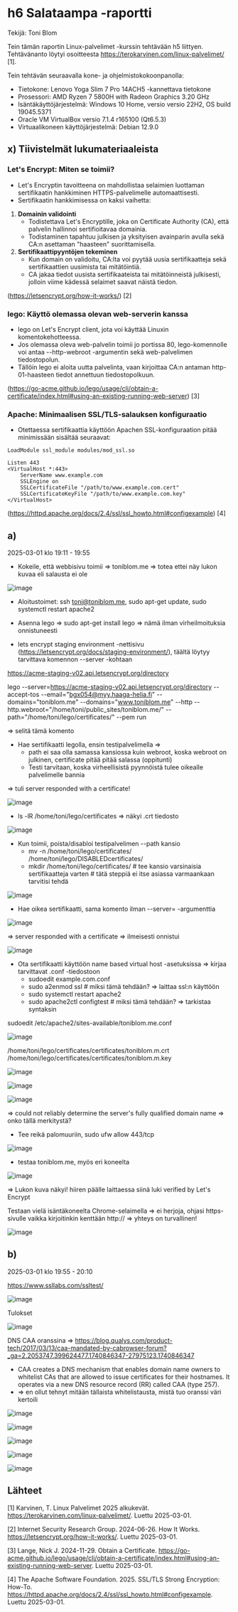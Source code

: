 # h6 Salataampa -raportti

Tekijä: Toni Blom

Tein tämän raportin Linux-palvelimet -kurssin tehtävään h5 liittyen. Tehtävänanto löytyi osoitteesta https://terokarvinen.com/linux-palvelimet/ [1].

Tein tehtävän seuraavalla kone- ja ohjelmistokokoonpanolla:

* Tietokone: Lenovo Yoga Slim 7 Pro 14ACH5 -kannettava tietokone
* Prosessori: AMD Ryzen 7 5800H with Radeon Graphics 3.20 GHz
* Isäntäkäyttöjärjestelmä: Windows 10 Home, versio versio 22H2, OS build 19045.5371
* Oracle VM VirtualBox versio 7.1.4 r165100 (Qt6.5.3)
* Virtuaalikoneen käyttöjärjestelmä: Debian 12.9.0

## x) Tiivistelmät lukumateriaaleista

### Let's Encrypt: Miten se toimii?

* Let's Encryptin tavoitteena on mahdollistaa selaimien luottaman sertifikaatin hankkiminen HTTPS-palvelimelle automaattisesti.
* Sertifikaatin hankkimisessa on kaksi vaihetta:
1. **Domainin validointi**
    * Todistettava Let's Encryptille, joka on Certificate Authority (CA), että palvelin hallinnoi sertifioitavaa domainia.
    * Todistaminen tapahtuu julkisen ja yksityisen avainparin avulla sekä CA:n asettaman "haasteen" suorittamisella.
2. **Sertifikaattipyyntöjen tekeminen**
    * Kun domain on validoitu, CA:lta voi pyytää uusia sertifikaatteja sekä sertifikaattien uusimista tai mitätöintiä.
    * CA jakaa tiedot uusista sertifikaateista tai mitätöinneistä julkisesti, jolloin viime kädessä selaimet saavat näistä tiedon.

(https://letsencrypt.org/how-it-works/) [2]

### lego: Käyttö olemassa olevan web-serverin kanssa

* lego on Let's Encrypt client, jota voi käyttää Linuxin komentokehotteessa.
* Jos olemassa oleva web-palvelin toimii jo portissa 80, lego-komennolle voi antaa --http-webroot -argumentin sekä web-palvelimen tiedostopolun.
* Tällöin lego ei aloita uutta palvelinta, vaan kirjoittaa CA:n antaman http-01-haasteen tiedot annettuun tiedostopolkuun.

(https://go-acme.github.io/lego/usage/cli/obtain-a-certificate/index.html#using-an-existing-running-web-server) [3]

### Apache: Minimaalisen SSL/TLS-salauksen konfiguraatio

* Otettaessa sertifikaattia käyttöön Apachen SSL-konfiguraation pitää minimissään sisältää seuraavat:

```
LoadModule ssl_module modules/mod_ssl.so

Listen 443
<VirtualHost *:443>
    ServerName www.example.com
    SSLEngine on
    SSLCertificateFile "/path/to/www.example.com.cert"
    SSLCertificateKeyFile "/path/to/www.example.com.key"
</VirtualHost>
```

(https://httpd.apache.org/docs/2.4/ssl/ssl_howto.html#configexample) [4]

## a)

2025-03-01 klo 19:11 - 19:55

- Kokeile, että webbisivu toimii => toniblom.me => totea ettei näy lukon kuvaa eli salausta ei ole

![image](https://github.com/user-attachments/assets/484b37f5-6db5-450c-ab20-f5cc60750df6)

- Aloitustoimet: ssh toni@toniblom.me, sudo apt-get update, sudo systemctl restart apache2
- Asenna lego => sudo apt-get install lego
=> nämä ilman virheilmoituksia onnistuneesti

- lets encrypt staging environment -nettisivu (https://letsencrypt.org/docs/staging-environment/), täältä löytyy tarvittava komennon --server -kohtaan

https://acme-staging-v02.api.letsencrypt.org/directory

lego
--server=https://acme-staging-v02.api.letsencrypt.org/directory
--accept-tos
--email="bgx054@myy.haaga-helia.fi"
--domains="toniblom.me" --domains="www.toniblom.me"
--http --http.webroot="/home/toni/public_sites/toniblom.me/"
--path="/home/toni/lego/certificates/"
--pem
run

   => selitä tämä komento

- Hae sertifikaatti legolla, ensin testipalvelimella => 
   - path ei saa olla samassa kansiossa kuin webroot, koska webroot on julkinen, certificate pitää pitää salassa (oppitunti)
   - Testi tarvitaan, koska virheellisistä pyynnöistä tulee oikealle palvelimelle bannia

 => tuli server responded with a certificate!

 ![image](https://github.com/user-attachments/assets/e6ead68c-5fd6-4a6a-a017-d4cd51d62a45)

* ls -lR /home/toni/lego/certificates => näkyi .crt tiedosto

![image](https://github.com/user-attachments/assets/36de9833-7d61-40f0-89aa-7d97b8ef19f4)


- Kun toimii, poista/disabloi testipalvelimen --path kansio
   - mv -n /home/toni/lego/certificates/ /home/toni/lego/DISABLEDcertificates/
   - mkdir /home/toni/lego/certificates/ # tee kansio varsinaisia sertifikaatteja varten # tätä steppiä ei itse asiassa varmaankaan tarvitisi tehdä

![image](https://github.com/user-attachments/assets/c74b70c2-d568-45c2-946f-a97d2333909b)


- Hae oikea sertifikaatti, sama komento ilman --server= -argumenttia

![image](https://github.com/user-attachments/assets/513121bf-60c2-4a0c-ba02-0ca7fc98cb33)

=> server responded with a certificate => ilmeisesti onnistui

![image](https://github.com/user-attachments/assets/13a06359-3ce4-435a-a375-437037cd92ac)


- Ota sertifikaatti käyttöön name based virtual host -asetuksissa => kirjaa tarvittavat .conf -tiedostoon
   - sudoedit example.com.conf
   - sudo a2enmod ssl # miksi tämä tehdään? => laittaa ssl:n käyttöön
   - sudo systemctl restart apache2
   - sudo apache2ctl configtest # miksi tämä tehdään? => tarkistaa syntaksin

sudoedit /etc/apache2/sites-available/toniblom.me.conf

![image](https://github.com/user-attachments/assets/d0ecac2f-d6f2-4017-897a-0cb077f873ac)

/home/toni/lego/certificates/certificates/toniblom.m.crt
/home/toni/lego/certificates/certificates/toniblom.m.key

![image](https://github.com/user-attachments/assets/2fdfdf60-2115-416e-9e73-36a44bf3ac45)

![image](https://github.com/user-attachments/assets/db5fcfa6-742f-419b-a4e5-df771ef575fa)

![image](https://github.com/user-attachments/assets/8f1c2419-3f90-4cad-b34d-62e9d7845208)

 => could not reliably determine the server's fully qualified domain name => onko tällä merkitystä?

- Tee reikä palomuuriin, sudo ufw allow 443/tcp

![image](https://github.com/user-attachments/assets/dcecf68b-67ca-4f43-b34a-3c264dc167d9)


- testaa toniblom.me, myös eri koneelta

![image](https://github.com/user-attachments/assets/ff29d35d-99aa-426d-bb4e-bc60753100e1)
 
 => Lukon kuva näkyi! hiiren päälle laittaessa siinä luki verified by Let's Encrypt 

Testaan vielä isäntäkoneelta Chrome-selaimella => ei herjoja, ohjasi https-sivulle vaikka kirjoitinkin kenttään http://
=> yhteys on turvallinen!

![image](https://github.com/user-attachments/assets/56e8297b-0b8a-4ce7-a41f-99d9a0ac25ae)


## b)

2025-03-01 klo 19:55 - 20:10

https://www.ssllabs.com/ssltest/

![image](https://github.com/user-attachments/assets/d64b1d8c-2f11-46f8-a9dc-e8ee1db9497c)


Tulokset

![image](https://github.com/user-attachments/assets/ec20cebc-a62f-48b8-970e-04c37d78158d)

DNS CAA oranssina => https://blog.qualys.com/product-tech/2017/03/13/caa-mandated-by-cabrowser-forum?_ga=2.2053747.399624477.1740846347-27975123.1740846347

* CAA creates a DNS mechanism that enables domain name owners to whitelist CAs that are allowed to issue certificates for their hostnames. It operates via a new DNS resource record (RR) called CAA (type 257).
* => en ollut tehnyt mitään tällaista whitelistausta, mistä tuo oranssi väri kertoili

![image](https://github.com/user-attachments/assets/f537e42a-88cd-4fe0-9e2c-103f0ce28582)

![image](https://github.com/user-attachments/assets/e2eeeed4-4592-42d2-abfd-38363a52672b)

![image](https://github.com/user-attachments/assets/750cf97a-980b-44e6-916e-3940b1fefab9)

![image](https://github.com/user-attachments/assets/618f5d92-e6f5-41ea-8450-b271d61c8ff7)

![image](https://github.com/user-attachments/assets/a92cc02e-aa43-4e16-b1af-d385530d0da0)



## Lähteet

[1] Karvinen, T. Linux Palvelimet 2025 alkukevät. https://terokarvinen.com/linux-palvelimet/. Luettu 2025-03-01.

[2] Internet Security Research Group. 2024-06-26. How It Works. https://letsencrypt.org/how-it-works/. Luettu 2025-03-01.

[3] Lange, Nick J. 2024-11-29. Obtain a Certificate. https://go-acme.github.io/lego/usage/cli/obtain-a-certificate/index.html#using-an-existing-running-web-server. Luettu 2025-03-01.

[4] The Apache Software Foundation. 2025. SSL/TLS Strong Encryption: How-To. https://httpd.apache.org/docs/2.4/ssl/ssl_howto.html#configexample. Luettu 2025-03-01.

